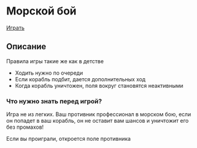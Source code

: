 # Морской бой  
[Играть](https://aleksey-kaa.github.io/sea-battle/)

## Описание

Правила игры такие же как в детстве
- Ходить нужно по очереди
- Если корабль подбит, дается дополнительных ход
- Когда корабль уничтожен, поля вокруг становятся неактивными


### Что нужно знать перед игрой?
  Игра не из легких. Ваш противник профессионал в морском бою, если он попадет в ваш корабль, он не оставит вам шансов и уничтожит его без промахов!
 
  Если вы проиграли, откроется поле противника